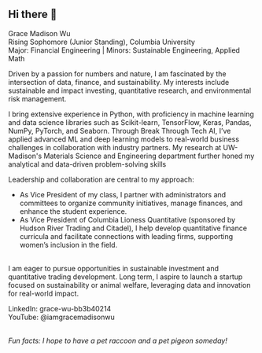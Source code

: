 ## Hi there 👋

<!--
**gracewu16/gracewu16** is a ✨ _special_ ✨ repository because its `README.md` (this file) appears on your GitHub profile.

Here are some ideas to get you started:

- 🔭 I’m currently working on ...
- 🌱 I’m currently learning ...
- 👯 I’m looking to collaborate on ...
- 🤔 I’m looking for help with ...
- 💬 Ask me about ...
- 📫 How to reach me: ...
- 😄 Pronouns: ...
- ⚡ Fun fact: ...
-->
Grace Madison Wu <br>
Rising Sophomore (Junior Standing), Columbia University <br>
Major: Financial Engineering | Minors: Sustainable Engineering, Applied Math

Driven by a passion for numbers and nature, I am fascinated by the intersection of data, finance, and sustainability. My interests include sustainable and impact investing, quantitative research, and environmental risk management.

I bring extensive experience in Python, with proficiency in machine learning and data science libraries such as Scikit-learn, TensorFlow, Keras, Pandas, NumPy, PyTorch, and Seaborn. Through Break Through Tech AI, I’ve applied advanced ML and deep learning models to real-world business challenges in collaboration with industry partners. My research at UW-Madison's Materials Science and Engineering department further honed my analytical and data-driven problem-solving skills

Leadership and collaboration are central to my approach:

* As Vice President of my class, I partner with administrators and committees to organize community initiatives, manage finances, and enhance the student experience.<br>
* As Vice President of Columbia Lioness Quantitative (sponsored by Hudson River Trading and Citadel), I help develop quantitative finance curricula and facilitate connections with leading firms, supporting women’s inclusion in the field.<br><br>

I am eager to pursue opportunities in sustainable investment and quantitative trading development. Long term, I aspire to launch a startup focused on sustainability or animal welfare, leveraging data and innovation for real-world impact.

LinkedIn: grace-wu-bb3b40214<br>
YouTube: @iamgracemadisonwu<br><br>

*Fun facts: I hope to have a pet raccoon and a pet pigeon someday!*
